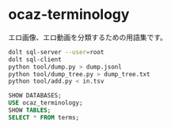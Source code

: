 # ocaz-terminology

エロ画像、エロ動画を分類するための用語集です。

```sh
dolt sql-server --user=root
dolt sql-client
python tool/dump.py > dump.jsonl
python tool/dump_tree.py > dump_tree.txt
python tool/add.py < in.tsv
```

```sql
SHOW DATABASES;
USE ocaz_terminology;
SHOW TABLES;
SELECT * FROM terms;
```
